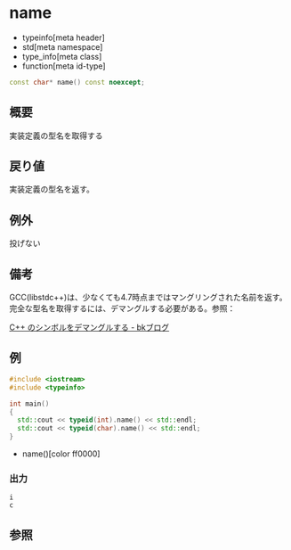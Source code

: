 # name
* typeinfo[meta header]
* std[meta namespace]
* type_info[meta class]
* function[meta id-type]

```cpp
const char* name() const noexcept;
```

## 概要
実装定義の型名を取得する


## 戻り値
実装定義の型名を返す。


## 例外

投げない


## 備考
GCC(libstdc++)は、少なくても4.7時点まではマングリングされた名前を返す。完全な型名を取得するには、デマングルする必要がある。参照：

[C++ のシンボルをデマングルする - bkブログ](http://0xcc.net/blog/archives/000095.html)


## 例
```cpp example
#include <iostream>
#include <typeinfo>

int main()
{
  std::cout << typeid(int).name() << std::endl;
  std::cout << typeid(char).name() << std::endl;
}
```
* name()[color ff0000]

### 出力
```
i
c
```

## 参照


